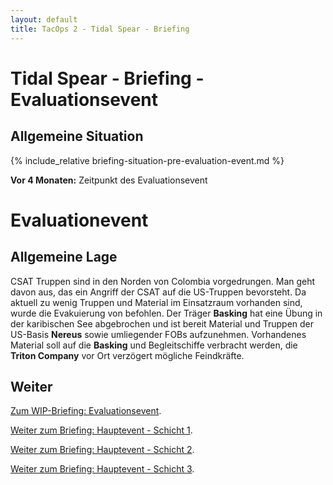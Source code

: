 ```yaml
---
layout: default
title: TacOps 2 - Tidal Spear - Briefing
---
```


# Tidal Spear - Briefing - Evaluationsevent

## Allgemeine Situation

{% include_relative briefing-situation-pre-evaluation-event.md %}

**Vor 4 Monaten:** Zeitpunkt des Evaluationsevent

# Evaluationevent

## Allgemeine Lage

CSAT Truppen sind in den Norden von Colombia vorgedrungen.
Man geht davon aus, das ein Angriff der CSAT auf die US-Truppen bevorsteht.
Da aktuell zu wenig Truppen und Material im Einsatzraum vorhanden sind, wurde die Evakuierung von befohlen.
Der Träger **Basking** hat eine Übung in der karibischen See abgebrochen und ist bereit Material und Truppen der US-Basis **Nereus** sowie umliegender FOBs aufzunehmen.
Vorhandenes Material soll auf die **Basking** und Begleitschiffe verbracht werden, die **Triton Company** vor Ort verzögert mögliche Feindkräfte.

<div markdown="1" class="hidden">

## Weiter

[Zum WIP-Briefing: Evaluationsevent](./briefing-evaluation-event.html).

[Weiter zum Briefing: Hauptevent - Schicht 1](./briefing-main-event-1.html).

[Weiter zum Briefing: Hauptevent - Schicht 2](./briefing-main-event-2.html).

[Weiter zum Briefing: Hauptevent - Schicht 3](./briefing-main-event-3.html).

</div>
